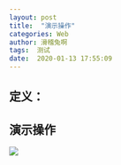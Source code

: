 ```yaml
---
layout: post
title:  "演示操作"
categories: Web
author: 滑稽兔啊
tags:  测试
date:  2020-01-13 17:55:09
---
```




## 定义：













## 演示操作



![](https://j1109053660.oss-cn-hangzhou.aliyuncs.com/img/20200113183019.gif)



